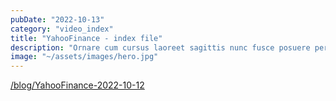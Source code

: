 ```yaml
---
pubDate: "2022-10-13"
category: "video_index"
title: "YahooFinance - index file"
description: "Ornare cum cursus laoreet sagittis nunc fusce posuere per euismod dis vehicula a, semper fames lacus maecenas dictumst pulvinar neque enim non potenti. Torquent hac sociosqu eleifend potenti."
image: "~/assets/images/hero.jpg"
---
```


<a href='/blog/YahooFinance-2022-10-12'>/blog/YahooFinance-2022-10-12</a>
